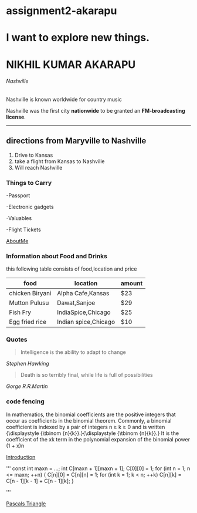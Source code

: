 # assignment2-akarapu
# I want to explore new things.
# NIKHIL KUMAR AKARAPU  
###### Nashville

Nashville is known worldwide for country music

Nashville was the first city **nationwide** to be granted an **FM-broadcasting license**.

*** 
## directions from Maryville to Nashville
1. Drive to Kansas 
2. take a flight from Kansas to Nashville
3. Will reach Nashville

### Things to Carry
-Passport

-Electronic gadgets

-Valuables

-Flight Tickets

[AboutMe](/AboutMe.md)

### Information about Food and Drinks
this following table consists of food,location and price

| food              | location               | amount  |  
|-------------------|------------------------|---------|
|  chicken Biryani  | Alpha Cafe,Kansas      |  $23    |  
|  Mutton Pulusu    | Dawat,Sanjoe           | $29     |   
|  Fish Fry         | IndiaSpice,Chicago     | $25     |  
| Egg fried rice    |   Indian spice,Chicago | $10     |  

### Quotes

>Intelligence is the ability to adapt to change

*Stephen Hawking*

>Death is so terribly final, while life is full of possibilities

*Gorge R.R.Martin*


### code fencing 
In mathematics, the binomial coefficients are the positive integers that occur as coefficients in the binomial theorem. Commonly, a binomial coefficient is indexed by a pair of integers n ≥ k ≥ 0 and is written {\displaystyle {\tbinom {n}{k}}.}{\displaystyle {\tbinom {n}{k}}.} It is the coefficient of the xk term in the polynomial expansion of the binomial power (1 + x)n

[Introduction](https://en.wikipedia.org/wiki/Binomial_coefficient#:~:text=In%20mathematics%2C%20the%20binomial%20coefficients%20are%20the%20positive,%2B%20x%29n%2C%20and%20is%20given%20by%20the%20formula)


'''
const int maxn = ...;
int C[maxn + 1][maxn + 1];
C[0][0] = 1;
for (int n = 1; n <= maxn; ++n) {
    C[n][0] = C[n][n] = 1;
    for (int k = 1; k < n; ++k)
        C[n][k] = C[n - 1][k - 1] + C[n - 1][k];
}

'''

[Pascals Triangle](https://cp-algorithms.com/combinatorics/binomial-coefficients.html)



